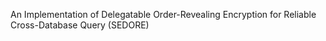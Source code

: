 An Implementation of Delegatable Order-Revealing Encryption for Reliable Cross-Database Query (SEDORE)
 
